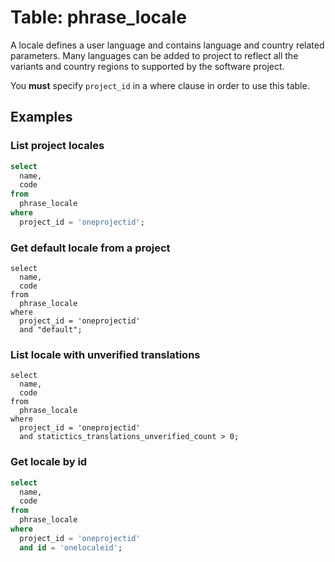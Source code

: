 # Table: phrase_locale

A locale defines a user language and contains language and country related parameters. Many languages can be added to project to reflect all the variants and country regions to supported by the software project.

You **must** specify `project_id` in a where clause in order to use this table.

## Examples

### List project locales

```sql
select
  name,
  code
from
  phrase_locale
where
  project_id = 'oneprojectid';
```

### Get default locale from a project

```
select
  name,
  code
from
  phrase_locale
where
  project_id = 'oneprojectid'
  and "default";
```

### List locale with unverified translations

```
select
  name,
  code
from
  phrase_locale
where
  project_id = 'oneprojectid'
  and statictics_translations_unverified_count > 0;
```

### Get locale by id

```sql
select
  name,
  code
from
  phrase_locale
where
  project_id = 'oneprojectid'
  and id = 'onelocaleid';
```
